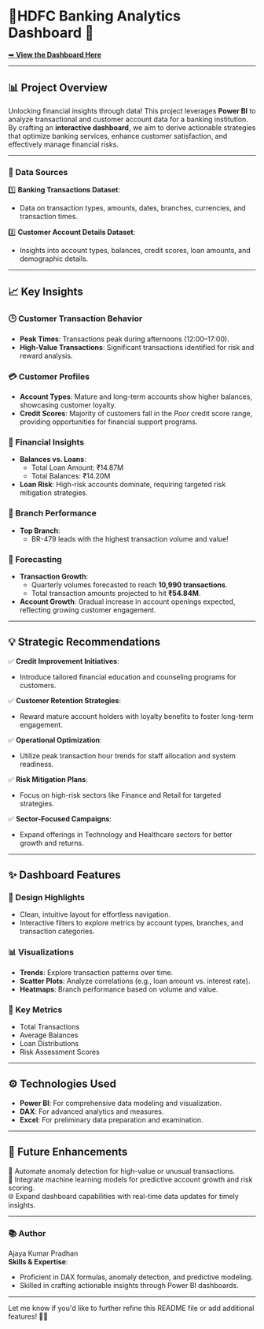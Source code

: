 
# **🌟HDFC Banking Analytics Dashboard 🌟**

[➡ **View the Dashboard Here**]((https://github.com/ajayaconnect/HDFC_BANKING/blob/51bfedb59523b6cf1e1b38a06601b3d653b25c6b/Summary.png))  

---

## **📊 Project Overview**  

Unlocking financial insights through data! This project leverages **Power BI** to analyze transactional and customer account data for a banking institution. By crafting an **interactive dashboard**, we aim to derive actionable strategies that optimize banking services, enhance customer satisfaction, and effectively manage financial risks.  

---

### **📂 Data Sources**  

1️⃣ **Banking Transactions Dataset**:  
   - Data on transaction types, amounts, dates, branches, currencies, and transaction times.  

2️⃣ **Customer Account Details Dataset**:  
   - Insights into account types, balances, credit scores, loan amounts, and demographic details.  

---

## **📈 Key Insights**  

### **🕒 Customer Transaction Behavior**  
- **Peak Times**: Transactions peak during afternoons (12:00–17:00).  
- **High-Value Transactions**: Significant transactions identified for risk and reward analysis.  

### **💳 Customer Profiles**  
- **Account Types**: Mature and long-term accounts show higher balances, showcasing customer loyalty.  
- **Credit Scores**: Majority of customers fall in the *Poor* credit score range, providing opportunities for financial support programs.  

### **💸 Financial Insights**  
- **Balances vs. Loans**:  
   - Total Loan Amount: ₹14.87M  
   - Total Balances: ₹14.20M  
- **Loan Risk**: High-risk accounts dominate, requiring targeted risk mitigation strategies.  

### **🏦 Branch Performance**  
- **Top Branch**:  
   - BR-479 leads with the highest transaction volume and value!  

### **🔮 Forecasting**  
- **Transaction Growth**:  
   - Quarterly volumes forecasted to reach **10,990 transactions**.  
   - Total transaction amounts projected to hit **₹54.84M**.  
- **Account Growth**: Gradual increase in account openings expected, reflecting growing customer engagement.  

---

## **💡 Strategic Recommendations**  

✅ **Credit Improvement Initiatives**:  
   - Introduce tailored financial education and counseling programs for customers.  

✅ **Customer Retention Strategies**:  
   - Reward mature account holders with loyalty benefits to foster long-term engagement.  

✅ **Operational Optimization**:  
   - Utilize peak transaction hour trends for staff allocation and system readiness.  

✅ **Risk Mitigation Plans**:  
   - Focus on high-risk sectors like Finance and Retail for targeted strategies.  

✅ **Sector-Focused Campaigns**:  
   - Expand offerings in Technology and Healthcare sectors for better growth and returns.  

---

## **✨ Dashboard Features**  

### **🎨 Design Highlights**  
- Clean, intuitive layout for effortless navigation.  
- Interactive filters to explore metrics by account types, branches, and transaction categories.  

### **📊 Visualizations**  
- **Trends**: Explore transaction patterns over time.  
- **Scatter Plots**: Analyze correlations (e.g., loan amount vs. interest rate).  
- **Heatmaps**: Branch performance based on volume and value.  

### **📌 Key Metrics**  
- Total Transactions  
- Average Balances  
- Loan Distributions  
- Risk Assessment Scores  

---

## **⚙️ Technologies Used**  

- **Power BI**: For comprehensive data modeling and visualization.  
- **DAX**: For advanced analytics and measures.  
- **Excel**: For preliminary data preparation and examination.  

---

## **🚀 Future Enhancements**  

🔮 Automate anomaly detection for high-value or unusual transactions.  
🤖 Integrate machine learning models for predictive account growth and risk scoring.  
🌐 Expand dashboard capabilities with real-time data updates for timely insights.  

---

### **📚 Author**  
Ajaya Kumar Pradhan  
**Skills & Expertise**:  
- Proficient in DAX formulas, anomaly detection, and predictive modeling.  
- Skilled in crafting actionable insights through Power BI dashboards.  

---

Let me know if you'd like to further refine this README file or add additional features! 🚀✨  
